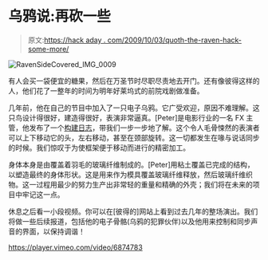 # 乌鸦说:再砍一些

> 原文:[https://hack aday . com/2009/10/03/quoth-the-raven-hack-some-more/](https://hackaday.com/2009/10/03/quoth-the-raven-hack-some-more/)

![RavenSideCovered_IMG_0009](../Images/4eae7d22f9653899b5901554367bbd09.png "RavenSideCovered_IMG_0009")

有人会买一袋便宜的糖果，然后在万圣节时尽职尽责地去开门。还有像彼得这样的人，他们花了一整年的时间为明年好莱坞式的前院戏剧做准备。

几年前，他在自己的节目中加入了一只电子乌鸦。它广受欢迎，原因不难理解。这只鸟设计得很好，建造得很好，表演非常逼真。[Peter]是电影行业的一名 FX 主管，他发布了一个[构建日志](http://www.socalhalloween.com/Project_Raven.html)，带我们一步一步地了解。这个令人毛骨悚然的表演者可以上下移动它的头，左右移动，甚至在颈部旋转。这一切都发生在喙与说话同步的时候。我们惊叹于为使框架便于移动而进行的精密加工。

身体本身是由覆盖着羽毛的玻璃纤维制成的。[Peter]用粘土覆盖已完成的结构，以塑造最终的身体形状。这是用来作为模具覆盖玻璃纤维释放，然后玻璃纤维织物。这一过程用最少的努力生产出非常轻的重量和精确的外壳；我们将在未来的项目中牢记这一点。

休息之后看一小段视频。你可以在[彼得的]网站上看到过去几年的整场演出。我们将做一些后续报道，包括他的电子骨骼(乌鸦的犯罪伙伴)以及他用来控制和同步声音的界面，以保持调谐！

<https://player.vimeo.com/video/6874783>

</div> </body> </html>